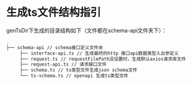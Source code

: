 # 生成ts文件结构指引

genTsDir下生成的目录结构如下（文件都在schema-api文件夹下）：

```bash
.
├── schema-api // schema接口定义文件夹
     ├── interface-api.ts // 生成最终的http 接口api数据类型入出参定义
     ├── request.ts // requestFilePath没设置时，生成默认axios请求库文件
     ├── request-api.ts // 请求接口文件
     ├── schema.ts // ts类型文件生成json schema文件
     └── ts-schema.ts // openapi 生成ts类型文件
```